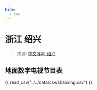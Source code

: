 ```yaml
---
hide:
  - toc
---
```


# 浙江 绍兴

> 来源: [中文寻星-绍兴](http://dtmb.saoing.com/shaoxing.htm)

## 地面数字电视节目表

{{ read_csv("../../data/csv/shaoxing.csv") }}
